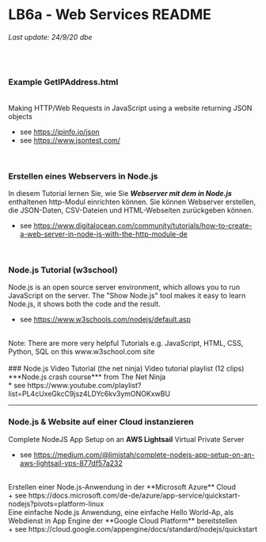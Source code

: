 # LB6a - Web Services README
###### Last update: 24/9/20 dbe
</br>

### Example GetIPAddress.html
</br>
Making HTTP/Web Requests in JavaScript using a website returning JSON objects  

* see https://ipinfo.io/json  
* see https://www.jsontest.com/  
</br>

### Erstellen eines Webservers in Node.js
In diesem Tutorial lernen Sie, wie Sie ***Webserver mit dem in Node.js*** enthaltenen http-Modul einrichten können. 
Sie können Webserver erstellen, die JSON-Daten, CSV-Dateien und HTML-Webseiten zurückgeben können.

* see https://www.digitalocean.com/community/tutorials/how-to-create-a-web-server-in-node-js-with-the-http-module-de
</br>

### Node.js Tutorial (w3school)
Node.js is an open source server environment, which allows you to run JavaScript on the server.
The "Show Node.js" tool makes it easy to learn Node.js, it shows both the code and the result.
</br>
* see https://www.w3schools.com/nodejs/default.asp
</br>
Note: There are more very helpful Tutorials e.g. JavaScript, HTML, CSS, Python, SQL on this www.w3school.com site
</br>
</br>
### Node.js Video Tutorial (the net ninja)
Video tutorial playlist (12 clips) ***Node.js crash course*** from The Net Ninja  
</br>
* see https://www.youtube.com/playlist?list=PL4cUxeGkcC9jsz4LDYc6kv3ymONOKxwBU

---
### Node.js & Website auf einer Cloud instanzieren
Complete NodeJS App Setup on an **AWS Lightsail** Virtual Private Server
</br>
+ see https://medium.com/@limistah/complete-nodejs-app-setup-on-an-aws-lightsail-vps-877df57a232  

</br>
Erstellen einer Node.js-Anwendung in der **Microsoft Azure** Cloud    
</br>
+ see https://docs.microsoft.com/de-de/azure/app-service/quickstart-nodejs?pivots=platform-linux  

</br>
Eine einfache Node.js Anwendung, eine einfache Hello World-Ap, als Webdienst in App Engine der **Google Cloud Platform** bereitstellen  
</br>
+ see https://cloud.google.com/appengine/docs/standard/nodejs/quickstart

